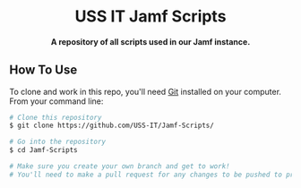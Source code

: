 
<h1 align="center">
  USS IT Jamf Scripts
</h1>

<h4 align="center">A repository of all scripts used in our Jamf instance.</h4>

## How To Use

To clone and work in this repo, you'll need [Git](https://git-scm.com) installed on your computer. From your command line:

```bash
# Clone this repository
$ git clone https://github.com/USS-IT/Jamf-Scripts/

# Go into the repository
$ cd Jamf-Scripts

# Make sure you create your own branch and get to work!
# You'll need to make a pull request for any changes to be pushed to production.
```

